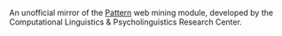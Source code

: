 An unofficial mirror of the [Pattern](http://www.clips.ua.ac.be/pages/pattern) web mining module, developed by the Computational Linguistics & Psycholinguistics Research Center.